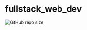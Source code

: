 # fullstack_web_dev

![GitHub repo size](https://img.shields.io/github/repo-size/coatk1/fullstack_web_dev)
